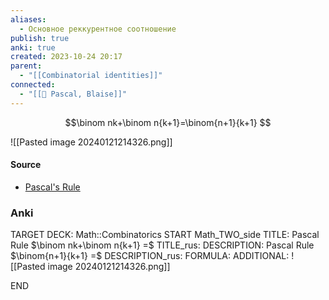 ```yaml
---
aliases:
  - Основное реккурентное соотношение
publish: true
anki: true
created: 2023-10-24 20:17
parent:
  - "[[Combinatorial identities]]"
connected:
  - "[[👤 Pascal, Blaise]]"
---
```


$$\binom nk+\binom n{k+1}=\binom{n+1}{k+1} $$

![[Pasted image 20240121214326.png]]

#### Source
- [Pascal's Rule](https://proofwiki.org/wiki/Pascal%27s_Rule "Pascal's Rule")


### Anki
TARGET DECK: Math::Combinatorics
START
Math_TWO_side
TITLE: Pascal Rule $\binom nk+\binom n{k+1} =$
TITLE_rus: 
DESCRIPTION: Pascal Rule $\binom{n+1}{k+1} =$
DESCRIPTION_rus: 
FORMULA: 
ADDITIONAL: ![[Pasted image 20240121214326.png]]
<!--ID: 1698168213895-->
END












